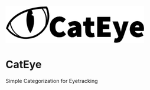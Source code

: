 
<img src="/files/imgs/cateye_logo_long.png" alt="CatEye logo" height="100"/>

# CatEye
Simple Categorization for Eyetracking


